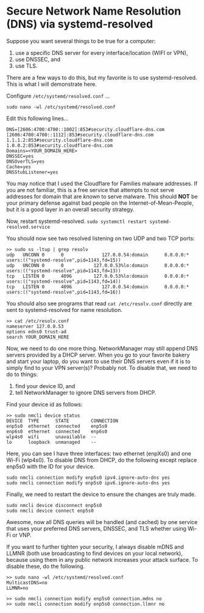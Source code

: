 # Secure Network Name Resolution (DNS) via systemd-resolved

Suppose you want several things to be true for a computer:
1. use a specific DNS server for every interface/location (WIFI or VPN),
2. use DNSSEC, and
3. use TLS.

There are a few ways to do this, but my favorite is to use systemd-resolved. This is what I will 
demonstrate here.

Configure ```/etc/systemd/resolved.conf``` ...

```sudo nano -wl /etc/systemd/resolved.conf```

Edit this following lines...
```
DNS=[2606:4700:4700::1002]:853#security.cloudflare-dns.com [2606:4700:4700::1112]:853#security.cloudflare-dns.com 1.1.1.2:853#security.cloudflare-dns.com 1.0.0.2:853#security.cloudflare-dns.com
Domains=<YOUR_DOMAIN_HERE>
DNSSEC=yes
DNSOverTLS=yes
Cache=yes
DNSStubListener=yes
```

You may notice that I used the Cloudflare for Families malware addresses. If you are not 
familiar, this is a free service that attempts to not serve addresses for domain that are 
*known* to serve malware. This should **NOT** be your primary defense against bad people on the 
Internet-of-Mean-People, but it is a good layer in an overall security strategy.   

Now, restart systemd-resolved.
```sudo systemctl restart systemd-resolved.service```

You should now see two resolved listening on two UDP and two TCP ports:

```
>> sudo ss -ltup | grep resolv
udp   UNCONN 0      0              127.0.0.54:domain      0.0.0.0:*    users:(("systemd-resolve",pid=1143,fd=15))            
udp   UNCONN 0      0           127.0.0.53%lo:domain      0.0.0.0:*    users:(("systemd-resolve",pid=1143,fd=13))            
tcp   LISTEN 0      4096        127.0.0.53%lo:domain      0.0.0.0:*    users:(("systemd-resolve",pid=1143,fd=14))            
tcp   LISTEN 0      4096           127.0.0.54:domain      0.0.0.0:*    users:(("systemd-resolve",pid=1143,fd=16))            
```

You should also see programs that read ```cat /etc/resolv.conf``` directly are sent to 
systemd-resolved for name resolution.

```
>> cat /etc/resolv.conf
nameserver 127.0.0.53
options edns0 trust-ad
search YOUR_DOMAIN_HERE
```

Now, we need to do one more thing. NetworkManager may still append DNS servers provided by a 
DHCP server. When you go to your favorite bakery and start your laptop, do you want to use their 
DNS servers even if it is to simply find to your VPN server(s)? Probably not. To disable that, 
we need to do to things: 
1. find your device ID, and
2. tell NetworkManager to ignore DNS servers from DHCP.

Find your device id as follows:
```
>> sudo nmcli device status
DEVICE  TYPE      STATE        CONNECTION 
enp5s0  ethernet  connected    enp5s0     
enp6s0  ethernet  connected    enp6s0     
wlp4s0  wifi      unavailable  --         
lo      loopback  unmanaged    --   
```

Here, you can see I have three interfaces: two ethernet (enpXs0) and one Wi-Fi (wlp4s0). To 
disable DNS from DHCP, do the following except replace enp5s0 with the ID for your device.

```
sudo nmcli connection modify enp5s0 ipv4.ignore-auto-dns yes
sudo nmcli connection modify enp5s0 ipv6.ignore-auto-dns yes
```

Finally, we need to restart the device to ensure the changes are truly made.

```
sudo nmcli device disconnect enp5s0
sudo nmcli device connect enp5s0
```

Awesome, now all DNS queries will be handled (and cached) by one service that uses your 
preferred DNS servers, DNSSEC, and TLS whether using Wi-Fi or VNP. 

If you want to further tighten your security, I always disable mDNS and LLMNR (both use 
broadcasting to find devices on your local network), because using them in any public network 
increases your attack surface. To disable these, do the following.

```
>> sudo nano -wl /etc/systemd/resolved.conf
MulticastDNS=no
LLMNR=no

>> sudo nmcli connection modify enp5s0 connection.mdns no
>> sudo nmcli connection modify enp5s0 connection.llmnr no
```
